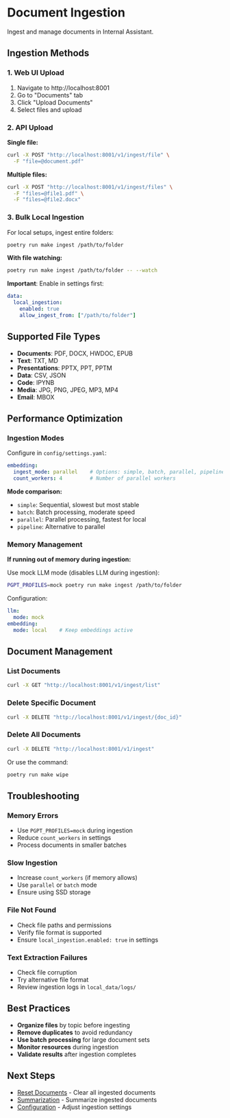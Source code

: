 # Document Ingestion

Ingest and manage documents in Internal Assistant.

## Ingestion Methods

### 1. Web UI Upload

1. Navigate to http://localhost:8001
2. Go to "Documents" tab
3. Click "Upload Documents"
4. Select files and upload

### 2. API Upload

**Single file:**
```bash
curl -X POST "http://localhost:8001/v1/ingest/file" \
  -F "file=@document.pdf"
```

**Multiple files:**
```bash
curl -X POST "http://localhost:8001/v1/ingest/files" \
  -F "files=@file1.pdf" \
  -F "files=@file2.docx"
```

### 3. Bulk Local Ingestion

For local setups, ingest entire folders:

```bash
poetry run make ingest /path/to/folder
```

**With file watching:**
```bash
poetry run make ingest /path/to/folder -- --watch
```

**Important**: Enable in settings first:
```yaml
data:
  local_ingestion:
    enabled: true
    allow_ingest_from: ["/path/to/folder"]
```

## Supported File Types

- **Documents**: PDF, DOCX, HWDOC, EPUB
- **Text**: TXT, MD
- **Presentations**: PPTX, PPT, PPTM
- **Data**: CSV, JSON
- **Code**: IPYNB
- **Media**: JPG, PNG, JPEG, MP3, MP4
- **Email**: MBOX

## Performance Optimization

### Ingestion Modes

Configure in `config/settings.yaml`:

```yaml
embedding:
  ingest_mode: parallel    # Options: simple, batch, parallel, pipeline
  count_workers: 4         # Number of parallel workers
```

**Mode comparison:**
- `simple`: Sequential, slowest but most stable
- `batch`: Batch processing, moderate speed
- `parallel`: Parallel processing, fastest for local
- `pipeline`: Alternative to parallel

### Memory Management

**If running out of memory during ingestion:**

Use mock LLM mode (disables LLM during ingestion):

```bash
PGPT_PROFILES=mock poetry run make ingest /path/to/folder
```

Configuration:
```yaml
llm:
  mode: mock
embedding:
  mode: local    # Keep embeddings active
```

## Document Management

### List Documents

```bash
curl -X GET "http://localhost:8001/v1/ingest/list"
```

### Delete Specific Document

```bash
curl -X DELETE "http://localhost:8001/v1/ingest/{doc_id}"
```

### Delete All Documents

```bash
curl -X DELETE "http://localhost:8001/v1/ingest"
```

Or use the command:
```bash
poetry run make wipe
```

## Troubleshooting

### Memory Errors
- Use `PGPT_PROFILES=mock` during ingestion
- Reduce `count_workers` in settings
- Process documents in smaller batches

### Slow Ingestion
- Increase `count_workers` (if memory allows)
- Use `parallel` or `batch` mode
- Ensure using SSD storage

### File Not Found
- Check file paths and permissions
- Verify file format is supported
- Ensure `local_ingestion.enabled: true` in settings

### Text Extraction Failures
- Check file corruption
- Try alternative file format
- Review ingestion logs in `local_data/logs/`

## Best Practices

- **Organize files** by topic before ingesting
- **Remove duplicates** to avoid redundancy
- **Use batch processing** for large document sets
- **Monitor resources** during ingestion
- **Validate results** after ingestion completes

## Next Steps

- [Reset Documents](./ingestion-reset.md) - Clear all ingested documents
- [Summarization](./summarize.md) - Summarize ingested documents
- [Configuration](../configuration/settings.md) - Adjust ingestion settings
